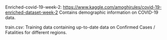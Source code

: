 Enriched-covid-19-week-2: https://www.kaggle.com/amoghjrules/covid-19-enriched-dataset-week-2
Contains demographic information on COVID-19 data.

train.csv: Training data containing up-to-date data on Confirmed Cases / Fatalities for different regions.
